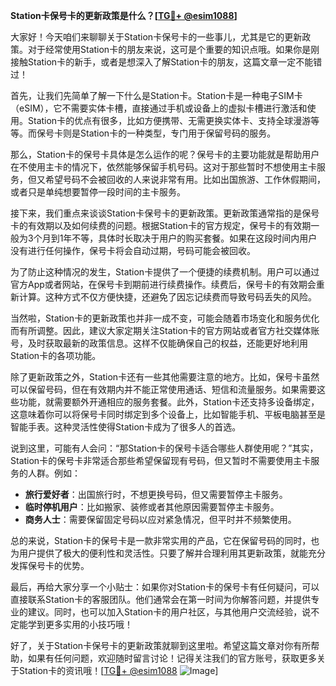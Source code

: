 **Station卡保号卡的更新政策是什么？[[TG💪+ @esim1088](https://t.me/s/esim1088)]**

大家好！今天咱们来聊聊关于Station卡保号卡的一些事儿，尤其是它的更新政策。对于经常使用Station卡的朋友来说，这可是个重要的知识点哦。如果你是刚接触Station卡的新手，或者是想深入了解Station卡的朋友，这篇文章一定不能错过！

首先，让我们先简单了解一下什么是Station卡。Station卡是一种电子SIM卡（eSIM），它不需要实体卡槽，直接通过手机或设备上的虚拟卡槽进行激活和使用。Station卡的优点有很多，比如方便携带、无需更换实体卡、支持全球漫游等等。而保号卡则是Station卡的一种类型，专门用于保留号码的服务。

那么，Station卡的保号卡具体是怎么运作的呢？保号卡的主要功能就是帮助用户在不使用主卡的情况下，依然能够保留手机号码。这对于那些暂时不想使用主卡服务，但又希望号码不会被回收的人来说非常有用。比如出国旅游、工作休假期间，或者只是单纯想要暂停一段时间的主卡服务。

接下来，我们重点来谈谈Station卡保号卡的更新政策。更新政策通常指的是保号卡的有效期以及如何续费的问题。根据Station卡的官方规定，保号卡的有效期一般为3个月到1年不等，具体时长取决于用户的购买套餐。如果在这段时间内用户没有进行任何操作，保号卡将会自动过期，号码可能会被回收。

为了防止这种情况的发生，Station卡提供了一个便捷的续费机制。用户可以通过官方App或者网站，在保号卡到期前进行续费操作。续费后，保号卡的有效期会重新计算。这种方式不仅方便快捷，还避免了因忘记续费而导致号码丢失的风险。

当然啦，Station卡的更新政策也并非一成不变，可能会随着市场变化和服务优化而有所调整。因此，建议大家定期关注Station卡的官方网站或者官方社交媒体账号，及时获取最新的政策信息。这样不仅能确保自己的权益，还能更好地利用Station卡的各项功能。

除了更新政策之外，Station卡还有一些其他需要注意的地方。比如，保号卡虽然可以保留号码，但在有效期内并不能正常使用通话、短信和流量服务。如果需要这些功能，就需要额外开通相应的服务套餐。此外，Station卡还支持多设备绑定，这意味着你可以将保号卡同时绑定到多个设备上，比如智能手机、平板电脑甚至是智能手表。这种灵活性使得Station卡成为了很多人的首选。

说到这里，可能有人会问：“那Station卡的保号卡适合哪些人群使用呢？”其实，Station卡的保号卡非常适合那些希望保留现有号码，但又暂时不需要使用主卡服务的人群。例如：

- **旅行爱好者**：出国旅行时，不想更换号码，但又需要暂停主卡服务。
- **临时停机用户**：比如搬家、装修或者其他原因需要暂停主卡服务。
- **商务人士**：需要保留固定号码以应对紧急情况，但平时并不频繁使用。

总的来说，Station卡的保号卡是一款非常实用的产品，它在保留号码的同时，也为用户提供了极大的便利性和灵活性。只要了解并合理利用其更新政策，就能充分发挥保号卡的优势。

最后，再给大家分享一个小贴士：如果你对Station卡的保号卡有任何疑问，可以直接联系Station卡的客服团队。他们通常会在第一时间为你解答问题，并提供专业的建议。同时，也可以加入Station卡的用户社区，与其他用户交流经验，说不定能学到更多实用的小技巧哦！

好了，关于Station卡保号卡的更新政策就聊到这里啦。希望这篇文章对你有所帮助，如果有任何问题，欢迎随时留言讨论！记得关注我们的官方账号，获取更多关于Station卡的资讯哦！[[TG💪+ @esim1088](https://t.me/s/esim1088) ![Image](https://i.postimg.cc/4NQfJmqS/Snipaste-2025-05-13-00-14-12.png)]